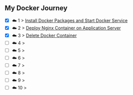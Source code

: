 ## My Docker Journey

- [x] ☁️ 1 > [Install Docker Packages and Start Docker Service](001/README.md)
- [x] ☁️ 2 > [Deploy Nginx Container on Application Server](002/README.md)
- [x] ☁️ 3 > [Delete Docker Container](Journey/003/README.md)
- [ ] ☁️ 4 > [](Journey/004/README.md)
- [ ] ☁️ 5 > [](Journey/005/README.md)
- [ ] ☁️ 6 > [](Journey/006/README.md)
- [ ] ☁️ 7 > [](Journey/007/README.md)
- [ ] ☁️ 8 > [](Journey/008/README.md)
- [ ] ☁️ 9 > [](Journey/009/README.md)
- [ ] ☁️ 10 > [](Journey/010/README.md)
